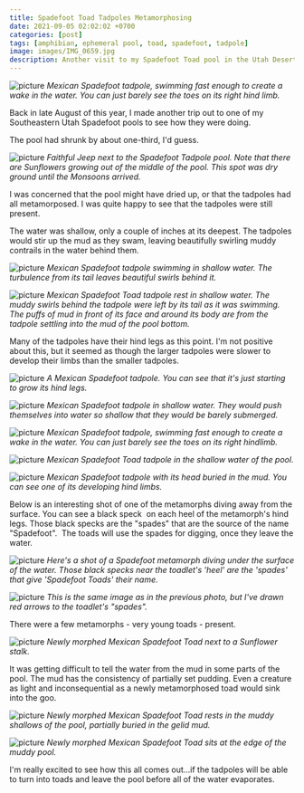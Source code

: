 ```yaml
---
title: Spadefoot Toad Tadpoles Metamorphosing
date: 2021-09-05 02:02:02 +0700
categories: [post]
tags: [amphibian, ephemeral pool, toad, spadefoot, tadpole]
image: images/IMG_0659.jpg
description: Another visit to my Spadefoot Toad pool in the Utah Desert
---
```


![picture](images/IMG_0659.jpg)
*Mexican Spadefoot tadpole, swimming fast enough to create a wake in the water. You can just barely see the toes on its right hind limb.*

Back in late August of this year, I made another trip out to one of my Southeastern Utah Spadefoot pools to see how they were doing.

The pool had shrunk by about one-third, I'd guess.

![picture](images/IMG_0598-203x300.jpg)
*Faithful Jeep next to the Spadefoot Tadpole pool. Note that there are Sunflowers growing out of the middle of the pool. This spot was dry ground until the Monsoons arrived.*

I was concerned that the pool might have dried up, or that the tadpoles had all metamorposed. I was quite happy to see that the tadpoles were still present.

The water was shallow, only a couple of inches at its deepest. The tadpoles would stir up the mud as they swam, leaving beautifully swirling muddy contrails in the water behind them.

![picture](images/IMG_0610.jpg)
*Mexican Spadefoot tadpole swimming in shallow water. The turbulence from its tail leaves beautiful swirls behind it.*

![picture](images/IMG_0615.jpg)
*Mexican Spadefoot Toad tadpole rest in shallow water. The muddy swirls behind the tadpole were left by its tail as it was swimming. The puffs of mud in front of its face and around its body are from the tadpole settling into the mud of the pool bottom.*

Many of the tadpoles have their hind legs as this point. I'm not positive about this, but it seemed as though the larger tadpoles were slower to develop their limbs than the smaller tadpoles.

![picture](images/IMG_0593.jpg)
*A Mexican Spadefoot tadpole. You can see that it's just starting to grow its hind legs.*

![picture](images/IMG_0596.jpg)
*Mexican Spadefoot tadpole in shallow water. They would push themselves into water so shallow that they would be barely submerged.*

![picture](images/IMG_0659.jpg)
*Mexican Spadefoot tadpole, swimming fast enough to create a wake in the water. You can just barely see the toes on its right hindlimb.*

![picture](images/IMG_0709-1.jpg)
*Mexican Spadefoot Toad tadpole in the shallow water of the pool.*

![picture](images/IMG_0606.jpg)
*Mexican Spadefoot tadpole with its head buried in the mud. You can see one of its developing hind limbs.*

Below is an interesting shot of one of the metamorphs diving away from the surface. You can see a black speck  on each heel of the metamorph's hind legs. Those black specks are the "spades" that are the source of the name "Spadefoot".  The toads will use the spades for digging, once they leave the water.

![picture](images/IMG_0815-1024x855.jpg)
*Here's a shot of a Spadefoot metamorph diving under the surface of the water. Those black specks near the toadlet's 'heel' are the 'spades' that give 'Spadefoot Toads' their name.*

![picture](images/IMG_0815-1-arrow.jpg)
*This is the same image as in the previous photo, but I've drawn red arrows to the toadlet's "spades".*

There were a few metamorphs - very young toads - present.

![picture](images/IMG_0641.jpg)
*Newly morphed Mexican Spadefoot Toad next to a Sunflower stalk.*

It was getting difficult to tell the water from the mud in some parts of the pool. The mud has the consistency of partially set pudding. Even a creature as light and inconsequential as a newly metamorphosed toad would sink into the goo.

![picture](images/IMG_0655.jpg)
*Newly morphed Mexican Spadefoot Toad rests in the muddy shallows of the pool, partially buried in the gelid mud.*

![picture](images/IMG_0657.jpg)
*Newly morphed Mexican Spadefoot Toad sits at the edge of the muddy pool.*

I'm really excited to see how this all comes out...if the tadpoles will be able to turn into toads and leave the pool before all of the water evaporates.
